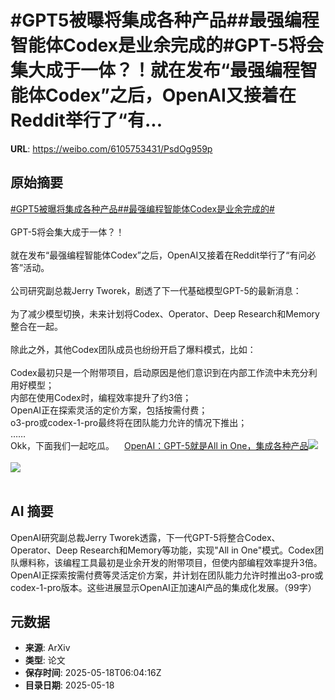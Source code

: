 # #GPT5被曝将集成各种产品##最强编程智能体Codex是业余完成的#GPT-5将会集大成于一体？！就在发布“最强编程智能体Codex”之后，OpenAI又接着在Reddit举行了“有...

**URL**: https://weibo.com/6105753431/PsdOg959p

## 原始摘要

<a href="https://m.weibo.cn/search?containerid=231522type%3D1%26t%3D10%26q%3D%23GPT5%E8%A2%AB%E6%9B%9D%E5%B0%86%E9%9B%86%E6%88%90%E5%90%84%E7%A7%8D%E4%BA%A7%E5%93%81%23&amp;extparam=%23GPT5%E8%A2%AB%E6%9B%9D%E5%B0%86%E9%9B%86%E6%88%90%E5%90%84%E7%A7%8D%E4%BA%A7%E5%93%81%23" data-hide=""><span class="surl-text">#GPT5被曝将集成各种产品#</span></a><a href="https://m.weibo.cn/search?containerid=231522type%3D1%26t%3D10%26q%3D%23%E6%9C%80%E5%BC%BA%E7%BC%96%E7%A8%8B%E6%99%BA%E8%83%BD%E4%BD%93Codex%E6%98%AF%E4%B8%9A%E4%BD%99%E5%AE%8C%E6%88%90%E7%9A%84%23&amp;extparam=%23%E6%9C%80%E5%BC%BA%E7%BC%96%E7%A8%8B%E6%99%BA%E8%83%BD%E4%BD%93Codex%E6%98%AF%E4%B8%9A%E4%BD%99%E5%AE%8C%E6%88%90%E7%9A%84%23" data-hide=""><span class="surl-text">#最强编程智能体Codex是业余完成的#</span></a><br><br>GPT-5将会集大成于一体？！<br><br>就在发布“最强编程智能体Codex”之后，OpenAI又接着在Reddit举行了“有问必答”活动。<br><br>公司研究副总裁Jerry Tworek，剧透了下一代基础模型GPT-5的最新消息：<br><br>为了减少模型切换，未来计划将Codex、Operator、Deep Research和Memory整合在一起。<br><br>除此之外，其他Codex团队成员也纷纷开启了爆料模式，比如：<br><br>Codex最初只是一个附带项目，启动原因是他们意识到在内部工作流中未充分利用好模型；<br>内部在使用Codex时，编程效率提升了约3倍；<br>OpenAI正在探索灵活的定价方案，包括按需付费；<br>o3-pro或codex-1-pro最终将在团队能力允许的情况下推出；<br>……<br>Okk，下面我们一起吃瓜。<a href="https://weibo.cn/sinaurl?u=https%3A%2F%2Fmp.weixin.qq.com%2Fs%2FkDUSmhU3hXXF6SzyC9jXVA" data-hide=""><span class="url-icon"><img style="width: 1rem;height: 1rem" src="https://h5.sinaimg.cn/upload/2015/09/25/3/timeline_card_small_web_default.png" referrerpolicy="no-referrer"></span><span class="surl-text">OpenAI：GPT-5就是All in One，集成各种产品</span></a><img style="" src="https://tvax1.sinaimg.cn/large/006Fd7o3ly1i1id0jx02zj319s0ysqgv.jpg" referrerpolicy="no-referrer"><br><br><img style="" src="https://tvax4.sinaimg.cn/large/006Fd7o3ly1i1id0g92wcj30pz0hpack.jpg" referrerpolicy="no-referrer"><br><br>

## AI 摘要

OpenAI研究副总裁Jerry Tworek透露，下一代GPT-5将整合Codex、Operator、Deep Research和Memory等功能，实现"All in One"模式。Codex团队爆料称，该编程工具最初是业余开发的附带项目，但使内部编程效率提升3倍。OpenAI正探索按需付费等灵活定价方案，并计划在团队能力允许时推出o3-pro或codex-1-pro版本。这些进展显示OpenAI正加速AI产品的集成化发展。（99字）

## 元数据

- **来源**: ArXiv
- **类型**: 论文
- **保存时间**: 2025-05-18T06:04:16Z
- **目录日期**: 2025-05-18
